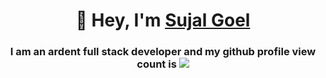 <h1 align="center">👋 Hey, I'm <a href="https://sujalgoel.me" target="_blank">Sujal Goel</a></h1>
<h3 align="center">I am an ardent full stack developer and my github profile view count is <img src="https://komarev.com/ghpvc/?username=sujalgoel&label="></h3>
